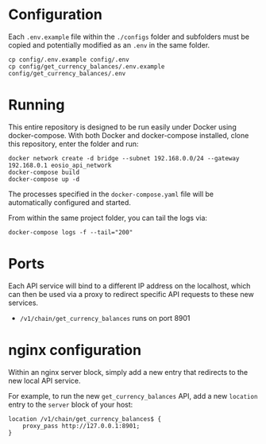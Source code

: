 # Configuration

Each `.env.example` file within the `./configs` folder and subfolders must be copied and potentially modified as an `.env` in the same folder.

```
cp config/.env.example config/.env
cp config/get_currency_balances/.env.example config/get_currency_balances/.env
```

# Running

This entire repository is designed to be run easily under Docker using docker-compose. With both Docker and docker-compose installed, clone this repository, enter the folder and run:

```
docker network create -d bridge --subnet 192.168.0.0/24 --gateway 192.168.0.1 eosio_api_network
docker-compose build
docker-compose up -d
```

The processes specified in the `docker-compose.yaml` file will be automatically configured and started.

From within the same project folder, you can tail the logs via:

```
docker-compose logs -f --tail="200"
```

# Ports

Each API service will bind to a different IP address on the localhost, which can then be used via a proxy to redirect specific API requests to these new services.

- `/v1/chain/get_currency_balances` runs on port 8901

# nginx configuration

Within an nginx server block, simply add a new entry that redirects to the new local API service.

For example, to run the new `get_currency_balances` API, add a new `location` entry to the `server` block of your host:

```
location /v1/chain/get_currency_balances$ {
    proxy_pass http://127.0.0.1:8901;
}
```
